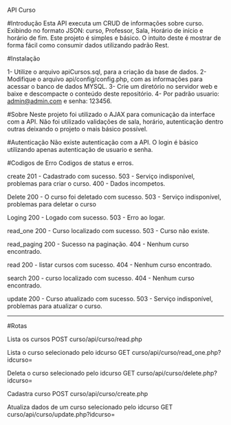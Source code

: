 API Curso

#Introdução
Esta API executa um CRUD de informações sobre curso. 
Exibindo no formato JSON: curso, Professor, Sala, Horário de início e horário de fim. 
Este projeto é simples e básico. 
O intuito deste é mostrar de forma fácil como consumir dados utilizando padrão Rest.

#Instalação

1- Utilize o arquivo apiCursos.sql, para a criação da base de dados.
2- Modifique o arquivo api/config/config.php, com as informações para acessar o banco de dados MYSQL.
3- Crie um diretório no servidor web e baixe e descompacte o conteúdo deste repositório.
4- Por padrão usuario: admin@admin.com e senha: 123456.

#Sobre
Neste projeto foi utilizado o AJAX para comunicação da interface com a API. 
Não foi utilizado validações de sala, horário, autenticação dentro outras deixando o projeto o mais básico possível.

#Autenticação
Não existe autenticação com a API. O login é básico utilizando apenas autenticação de usuario e senha.

#Codigos de Erro
Codigos de status e erros.

create
201 - Cadastrado com sucesso. 
503 - Serviço indisponível, problemas para criar o curso. 
400 - Dados incompetos.

Delete
200 - O curso foi deletado com sucesso. 
503 - Serviço indisponível, problemas para deletar o curso

Loging
200 - Logado com sucesso. 
503 - Erro ao logar.

read_one
200 - Curso localizado com sucesso. 
503 - Curso não existe.

read_paging
200 - Sucesso na paginação. 
404 - Nenhum curso encontrado.

read
200 - listar cursos com sucesso. 
404 - Nenhum curso encontrado.

search
200 - curso localizado com sucesso. 
404 - Nenhum curso encontrado.

update
200 - Curso atualizado com sucesso. 
503 - Serviço indisponível, problemas para atualizar o curso.

----------------------------------------------------
#Rotas

Lista os cursos
POST curso/api/curso/read.php

Lista o curso selecionado pelo idcurso
GET curso/api/curso/read_one.php?idcurso=

Deleta o curso selecionado pelo idcurso
GET curso/api/curso/delete.php?idcurso=

Cadastra curso
POST curso/api/curso/create.php

Atualiza dados de um curso selecionado pelo idcurso
GET curso/api/curso/update.php?idcurso=